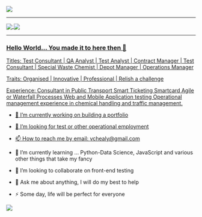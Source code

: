 <a href="https://www.linkedin.com/in/vincenthealy/" imageanchor="1"><img align="center" src="https://github.com/vchealy/vchealy/blob/main/VC%20HEALY%20MAKing%20LIFE%20BEtter.png"></a>
<hr>
<a href="https://hashnode.com/@vchealy/joinme" imageanchor="1"><img align="center" src="https://github.com/vchealy/vchealy/blob/main/brand-full.png"></a><a class="twitter-follow-button" data-size="large" data-show-count="false" href="https://twitter.com/VincentCHealy?ref_src=twsrc%5Etfw;" > <img align="center" src="https://img.shields.io/badge/twitter-%231DA1F2.svg?&amp;style=for-the-badge&amp;logo=twitter&amp;logoColor=white" style="max-width:100%;" </a>
<hr>

### Hello World... You made it to here then 👋

Titles:
Test Consultant | QA Analyst | Test Analyst | Contract Manager | Test Consultant | Special Waste Chemist | Depot Manager | Operations Manager

Traits:
Organised | Innovative | Professional | Relish a challenge

Experience:
Consultant in Public Transport Smart Ticketing Smartcard
Agile or Waterfall Processes
Web and Mobile Application testing
Operational management experience in chemical handling and traffic management.

- 🔭 I’m currently working on building a portfolio
- 🤔 I’m looking for test or other operational  employment
- 📫 How to reach me by email: vchealy@gmail.com

- 🌱 I’m currently learning ... Python-Data Science,  JavaScript and various other things that take my fancy
- 👯 I’m looking to collaborate on front-end testing
- 💬 Ask me about anything, I will do my best to help
- ⚡ Some day, life will be perfect for everyone

<img align="center" src="https://github-readme-stats.vercel.app/api/top-langs/?username=vchealy&amp;layout=compact%22%20style=%22max-width:100%%20padding-right: 20px;">
